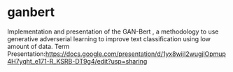 # ganbert
Implementation and presentation of the GAN-Bert , a methodology to use generative adverserial learning to improve text classification using low amount of data.
Term Presentation:https://docs.google.com/presentation/d/1yx8wijI2wugjlOpmup4H7yqht_e171-R_KSRB-DT9g4/edit?usp=sharing
